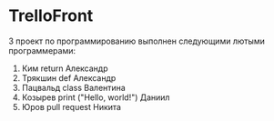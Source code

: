 # TrelloFront
3 проект по программированию выполнен следующими лютыми программерами:
1. Ким return Александр
2. Трякшин def Александр
3. Пацвальд class Валентина
4. Козырев print ("Hello, world!") Даниил
5. Юров pull request Никита

